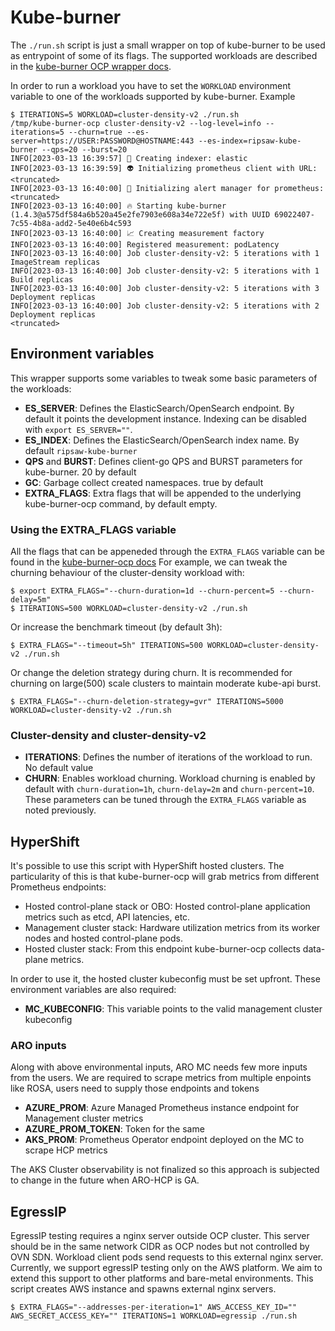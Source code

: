 # Kube-burner

The `./run.sh` script is just a small wrapper on top of kube-burner to be used as entrypoint of some of its flags. The supported workloads are described in the [kube-burner OCP wrapper docs](https://kube-burner.github.io/kube-burner-ocp/latest/).

In order to run a workload you have to set the `WORKLOAD` environment variable to one of the workloads supported by kube-burner. Example

```shell
$ ITERATIONS=5 WORKLOAD=cluster-density-v2 ./run.sh 
/tmp/kube-burner-ocp cluster-density-v2 --log-level=info --iterations=5 --churn=true --es-server=https://USER:PASSWORD@HOSTNAME:443 --es-index=ripsaw-kube-burner --qps=20 --burst=20
INFO[2023-03-13 16:39:57] 📁 Creating indexer: elastic                  
INFO[2023-03-13 16:39:59] 👽 Initializing prometheus client with URL: <truncated>
INFO[2023-03-13 16:40:00] 🔔 Initializing alert manager for prometheus: <truncated>
INFO[2023-03-13 16:40:00] 🔥 Starting kube-burner (1.4.3@a575df584a6b520a45e2fe7903e608a34e722e5f) with UUID 69022407-7c55-4b8a-add2-5e40e6b4c593 
INFO[2023-03-13 16:40:00] 📈 Creating measurement factory               
INFO[2023-03-13 16:40:00] Registered measurement: podLatency           
INFO[2023-03-13 16:40:00] Job cluster-density-v2: 5 iterations with 1 ImageStream replicas 
INFO[2023-03-13 16:40:00] Job cluster-density-v2: 5 iterations with 1 Build replicas 
INFO[2023-03-13 16:40:00] Job cluster-density-v2: 5 iterations with 3 Deployment replicas 
INFO[2023-03-13 16:40:00] Job cluster-density-v2: 5 iterations with 2 Deployment replicas 
<truncated>
```

## Environment variables

This wrapper supports some variables to tweak some basic parameters of the workloads:

- **ES_SERVER**: Defines the ElasticSearch/OpenSearch endpoint. By default it points the development instance. Indexing can be disabled with `export ES_SERVER=""`.
- **ES_INDEX**: Defines the ElasticSearch/OpenSearch index name. By default `ripsaw-kube-burner`
- **QPS** and **BURST**: Defines client-go QPS and BURST parameters for kube-burner. 20 by default
- **GC**: Garbage collect created namespaces. true by default
- **EXTRA_FLAGS**: Extra flags that will be appended to the underlying kube-burner-ocp command, by default empty.

### Using the EXTRA_FLAGS variable

All the flags that can be appeneded through the `EXTRA_FLAGS` variable can be found in the [kube-burner-ocp docs](https://kube-burner.github.io/kube-burner-ocp/latest/)
For example, we can tweak the churning behaviour of the cluster-density workload with:

```shell
$ export EXTRA_FLAGS="--churn-duration=1d --churn-percent=5 --churn-delay=5m"
$ ITERATIONS=500 WORKLOAD=cluster-density-v2 ./run.sh
```

Or increase the benchmark timeout (by default 3h):

```shell
$ EXTRA_FLAGS="--timeout=5h" ITERATIONS=500 WORKLOAD=cluster-density-v2 ./run.sh
```

Or change the deletion strategy during churn. It is recommended for churning on large(500) scale clusters to maintain moderate kube-api burst.

```shell
$ EXTRA_FLAGS="--churn-deletion-strategy=gvr" ITERATIONS=5000 WORKLOAD=cluster-density-v2 ./run.sh
```

### Cluster-density and cluster-density-v2

- **ITERATIONS**: Defines the number of iterations of the workload to run. No default value
- **CHURN**: Enables workload churning. Workload churning is enabled by default with `churn-duration=1h`, `churn-delay=2m` and `churn-percent=10`. These parameters can be tuned through the `EXTRA_FLAGS` variable as noted previously.

## HyperShift

It's possible to use this script with HyperShift hosted clusters. The particularity of this is that kube-burner-ocp will grab metrics from different Prometheus endpoints:

- Hosted control-plane stack or OBO: Hosted control-plane application metrics such as etcd, API latencies, etc.
- Management cluster stack: Hardware utilization metrics from its worker nodes and hosted control-plane pods.
- Hosted cluster stack: From this endpoint kube-burner-ocp collects data-plane metrics.

In order to use it, the hosted cluster kubeconfig must be set upfront. These environment variables are also required:

- **MC_KUBECONFIG**: This variable points to the valid management cluster kubeconfig

### ARO inputs

Along with above environmental inputs, ARO MC needs few more inputs from the users. 
We are required to scrape metrics from multiple enpoints like ROSA, users need to supply those endpoints and tokens

- **AZURE_PROM**: Azure Managed Prometheus instance endpoint for Management cluster metrics
- **AZURE_PROM_TOKEN**: Token for the same
- **AKS_PROM**: Prometheus Operator endpoint deployed on the MC to scrape HCP metrics

The AKS Cluster observability is not finalized so this approach is subjected to change in the future when ARO-HCP is GA.

## EgressIP

EgressIP testing requires a nginx server outside OCP cluster. This server should be in the same network CIDR as OCP nodes but not controlled by OVN SDN. Workload client pods send requests to this external nginx server. Currently, we support egressIP testing only on the AWS platform. We aim to extend this support to other platforms and bare-metal environments. This script creates AWS instance and spawns external nginx servers.

```shell
$ EXTRA_FLAGS="--addresses-per-iteration=1" AWS_ACCESS_KEY_ID="" AWS_SECRET_ACCESS_KEY="" ITERATIONS=1 WORKLOAD=egressip ./run.sh
```

